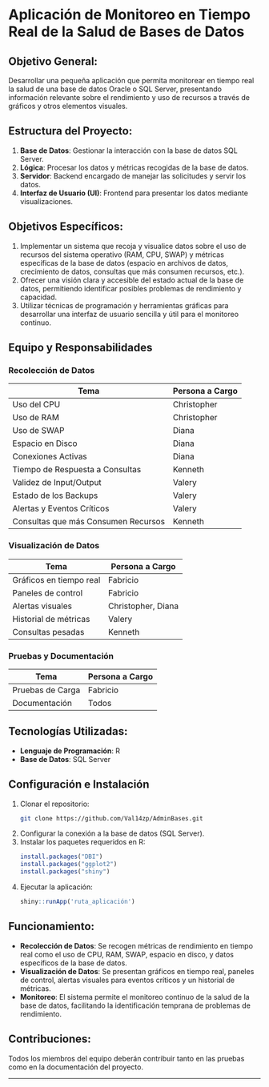 
# Aplicación de Monitoreo en Tiempo Real de la Salud de Bases de Datos

## Objetivo General:
Desarrollar una pequeña aplicación que permita monitorear en tiempo real la salud de una base de datos Oracle o SQL Server, presentando información relevante sobre el rendimiento y uso de recursos a través de gráficos y otros elementos visuales.

## Estructura del Proyecto:

1. **Base de Datos**: Gestionar la interacción con la base de datos SQL Server.
2. **Lógica**: Procesar los datos y métricas recogidas de la base de datos.
3. **Servidor**: Backend encargado de manejar las solicitudes y servir los datos.
4. **Interfaz de Usuario (UI)**: Frontend para presentar los datos mediante visualizaciones.

## Objetivos Específicos:

1. Implementar un sistema que recoja y visualice datos sobre el uso de recursos del sistema operativo (RAM, CPU, SWAP) y métricas específicas de la base de datos (espacio en archivos de datos, crecimiento de datos, consultas que más consumen recursos, etc.).
2. Ofrecer una visión clara y accesible del estado actual de la base de datos, permitiendo identificar posibles problemas de rendimiento y capacidad.
3. Utilizar técnicas de programación y herramientas gráficas para desarrollar una interfaz de usuario sencilla y útil para el monitoreo continuo.

## Equipo y Responsabilidades

### Recolección de Datos

| Tema                          | Persona a Cargo  |
| ------------------------------ | ---------------- |
| Uso del CPU                    | Christopher      |
| Uso de RAM                     | Christopher      |
| Uso de SWAP                    | Diana            |
| Espacio en Disco               | Diana            |
| Conexiones Activas             | Diana            |
| Tiempo de Respuesta a Consultas| Kenneth          |
| Validez de Input/Output        | Valery           |
| Estado de los Backups          | Valery           |
| Alertas y Eventos Críticos     | Valery           |
| Consultas que más Consumen Recursos | Kenneth     |

### Visualización de Datos

| Tema                          | Persona a Cargo  |
| ------------------------------ | ---------------- |
| Gráficos en tiempo real        | Fabricio         |
| Paneles de control             | Fabricio         |
| Alertas visuales               | Christopher, Diana |
| Historial de métricas          | Valery           |
| Consultas pesadas              | Kenneth          |

### Pruebas y Documentación

| Tema                          | Persona a Cargo  |
| ------------------------------ | ---------------- |
| Pruebas de Carga               | Fabricio         |
| Documentación                  | Todos            |

## Tecnologías Utilizadas:

- **Lenguaje de Programación**: R
- **Base de Datos**: SQL Server

## Configuración e Instalación

1. Clonar el repositorio:
   ```bash
   git clone https://github.com/Val14zp/AdminBases.git
   ```
2. Configurar la conexión a la base de datos (SQL Server).
3. Instalar los paquetes requeridos en R:
   ```R
   install.packages("DBI")
   install.packages("ggplot2")
   install.packages("shiny")
   ```
4. Ejecutar la aplicación:
   ```R
   shiny::runApp('ruta_aplicación')
   ```

## Funcionamiento:

- **Recolección de Datos**: Se recogen métricas de rendimiento en tiempo real como el uso de CPU, RAM, SWAP, espacio en disco, y datos específicos de la base de datos.
- **Visualización de Datos**: Se presentan gráficos en tiempo real, paneles de control, alertas visuales para eventos críticos y un historial de métricas.
- **Monitoreo**: El sistema permite el monitoreo continuo de la salud de la base de datos, facilitando la identificación temprana de problemas de rendimiento.

## Contribuciones:

Todos los miembros del equipo deberán contribuir tanto en las pruebas como en la documentación del proyecto.

---
